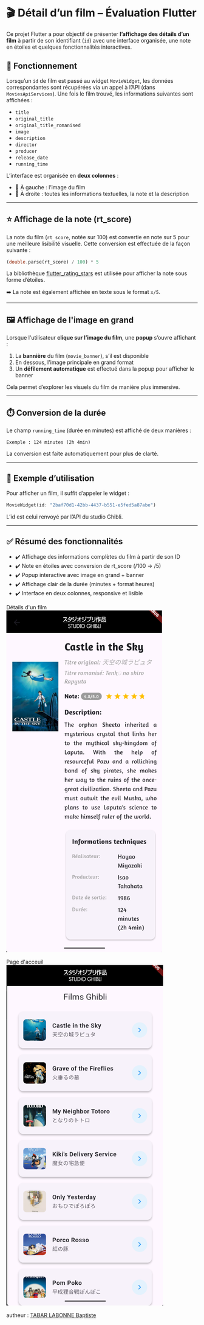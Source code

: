 # 🎬 Détail d’un film – Évaluation Flutter

Ce projet Flutter a pour objectif de présenter **l’affichage des détails d’un film** à partir de son identifiant (`id`) avec une interface organisée, une note en étoiles et quelques fonctionnalités interactives.

## 🔎 Fonctionnement

Lorsqu’un `id` de film est passé au widget `MovieWidget`, les données correspondantes sont récupérées via un appel à l’API (dans `MoviesApiServices`). Une fois le film trouvé, les informations suivantes sont affichées :

* `title`
* `original_title`
* `original_title_romanised`
* `image`
* `description`
* `director`
* `producer`
* `release_date`
* `running_time`

L’interface est organisée en **deux colonnes** :

* 📸 À gauche : l’image du film
* 📝 À droite : toutes les informations textuelles, la note et la description

---

## ⭐ Affichage de la note (rt\_score)

La note du film (`rt_score`, notée sur 100) est convertie en note sur 5 pour une meilleure lisibilité visuelle. Cette conversion est effectuée de la façon suivante :

```dart
(double.parse(rt_score) / 100) * 5
```

La bibliothèque [flutter\_rating\_stars](https://pub.dev/packages/flutter_rating_stars) est utilisée pour afficher la note sous forme d’étoiles.

➡️ La note est également affichée en texte sous le format `x/5`.

---

## 🖼️ Affichage de l'image en grand

Lorsque l'utilisateur **clique sur l’image du film**, une **popup** s’ouvre affichant :

1. La **bannière** du film (`movie_banner`), s’il est disponible
2. En dessous, l'image principale en grand format
3. Un **défilement automatique** est effectué dans la popup pour afficher le banner

Cela permet d’explorer les visuels du film de manière plus immersive.

---

## ⏱️ Conversion de la durée

Le champ `running_time` (durée en minutes) est affiché de deux manières :

```text
Exemple : 124 minutes (2h 4min)
```

La conversion est faite automatiquement pour plus de clarté.

---

## 🧪 Exemple d’utilisation

Pour afficher un film, il suffit d’appeler le widget :

```dart
MovieWidget(id: "2baf70d1-42bb-4437-b551-e5fed5a87abe")
```

L’id est celui renvoyé par l’API du studio Ghibli.

---

## ✅ Résumé des fonctionnalités

* ✔️ Affichage des informations complètes du film à partir de son ID
* ✔️ Note en étoiles avec conversion de rt\_score (/100 → /5)
* ✔️ Popup interactive avec image en grand + banner
* ✔️ Affichage clair de la durée (minutes + format heures)
* ✔️ Interface en deux colonnes, responsive et lisible

Détails d'un film
![Détails d'un film](assets/images/id.png)

Page d'acceuil
![Page d'acceuil](assets/images/home.png)

autheur : [TABAR LABONNE Baptiste](https://github.com/TabarBaptiste)

